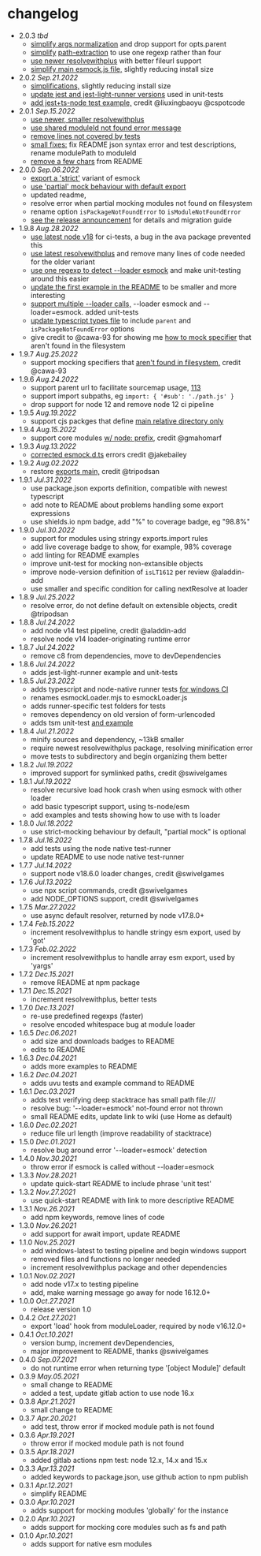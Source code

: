 # changelog

 * 2.0.3 _tbd_
   * [simplify args normalization](https://github.com/iambumblehead/esmock/pull/162) and drop support for opts.parent
   * [simplify](https://github.com/iambumblehead/esmock/pull/159/files) [path-extraction](https://github.com/iambumblehead/esmock/pull/161) to use one regexp rather than four
   * [use newer resolvewithplus](https://github.com/iambumblehead/resolvewithplus/releases/tag/v1.0.2) with better fileurl support
   * [simplify main esmock.js file,](https://github.com/iambumblehead/esmock/pull/158) slightly reducing install size
 * 2.0.2 _Sep.21.2022_
   * [simplifications,](https://github.com/iambumblehead/esmock/pull/153) slightly reducing install size
   * [update jest and jest-light-runner versions](https://github.com/iambumblehead/esmock/pull/156/files) used in unit-tests
   * [add jest+ts-node test example,](https://github.com/iambumblehead/esmock/pull/155) credit @liuxingbaoyu @cspotcode
 * 2.0.1 _Sep.15.2022_
   * [use newer, smaller resolvewithplus](https://github.com/iambumblehead/resolvewithplus/releases/tag/v1.0.1)
   * [use shared moduleId not found error message](https://github.com/iambumblehead/esmock/pull/146)
   * [remove lines not covered by tests](https://github.com/iambumblehead/esmock/pull/145)
   * [small fixes:](https://github.com/iambumblehead/esmock/pull/144) fix README json syntax error and test descriptions, rename modulePath to moduleId
   * [remove a few chars](https://github.com/iambumblehead/esmock/pull/148) from README
 * 2.0.0 _Sep.06.2022_
   * [export a 'strict'](https://github.com/iambumblehead/esmock/pull/140) variant of esmock
   * [use 'partial' mock behaviour with default export](https://github.com/iambumblehead/esmock/pull/141)
   * updated readme,
   * resolve error when partial mocking modules not found on filesystem
   * rename option `isPackageNotFoundError` to `isModuleNotFoundError`
   * [see the release announcement](https://github.com/iambumblehead/esmock/releases/tag/v2.0.0) for details and migration guide
 * 1.9.8 _Aug.28.2022_
   * [use latest node v18](https://github.com/iambumblehead/esmock/pull/130) for ci-tests, a bug in the ava package prevented this
   * [use latest resolvewithplus](https://github.com/iambumblehead/esmock/pull/130) and remove many lines of code needed for the older variant
   * [use one regexp to detect --loader esmock](https://github.com/iambumblehead/esmock/pull/131) and make unit-testing around this easier
   * [update the first example in the README](https://github.com/iambumblehead/esmock/pull/132) to be smaller and more interesting
   * [support multiple --loader calls,](https://github.com/iambumblehead/esmock/pull/134)  --loader esmock and --loader=esmock. added unit-tests
   * [update typescript types file](https://github.com/iambumblehead/esmock/pull/135) to include `parent` and `isPackageNotFoundError` options
   * give credit to @cawa-93 for showing me [how to mock specifier](https://github.com/iambumblehead/esmock/issues/126) that aren't found in the filesystem
 * 1.9.7 _Aug.25.2022_
   * support mocking specifiers that [aren't found in filesystem,](https://github.com/iambumblehead/esmock/issues/126) credit @cawa-93
 * 1.9.6 _Aug.24.2022_
   * support parent url to facilitate sourcemap usage, [113](https://github.com/iambumblehead/esmock/issues/113)
   * support import subpaths, eg `import: { '#sub': './path.js' }`
   * drop support for node 12 and remove node 12 ci pipeline
 * 1.9.5 _Aug.19.2022_
   * support cjs packges that define [main relative directory only](https://github.com/iambumblehead/esmock/issues/119)
 * 1.9.4 _Aug.15.2022_
   * support core modules [w/ node: prefix](https://github.com/iambumblehead/resolvewithplus/pull/27), credit @gmahomarf
 * 1.9.3 _Aug.13.2022_
   * [corrected esmock.d.ts](https://github.com/iambumblehead/esmock/pull/111) errors credit @jakebailey
 * 1.9.2 _Aug.02.2022_
   * restore [exports main,](https://github.com/iambumblehead/esmock/pull/107) credit @tripodsan
 * 1.9.1 _Jul.31.2022_
   * use package.json exports definition, compatible with newest typescript
   * add note to README about problems handling some export expressions
   * use shields.io npm badge, add "%" to coverage badge, eg "98.8%"
 * 1.9.0 _Jul.30.2022_
   * support for modules using stringy exports.import rules
   * add live coverage badge to show, for example, 98% coverage
   * add linting for README examples
   * improve unit-test for mocking non-extansible objects
   * improve node-version definition of `isLT1612` per review @aladdin-add
   * use smaller and specific condition for calling nextResolve at loader
 * 1.8.9 _Jul.25.2022_
   * resolve error, do not define default on extensible objects, credit @tripodsan
 * 1.8.8 _Jul.24.2022_
   * add node v14 test pipeline, credit @aladdin-add
   * resolve node v14 loader-originating runtime error
 * 1.8.7 _Jul.24.2022_
   * remove c8 from dependencies, move to devDependencies
 * 1.8.6 _Jul.24.2022_
   * adds jest-light-runner example and unit-tests
 * 1.8.5 _Jul.23.2022_
   * adds typescript and node-native runner tests [for windows CI](https://github.com/iambumblehead/esmock/pull/80)
   * renames esmockLoader.mjs to esmockLoader.js
   * adds runner-specific test folders for tests
   * removes dependency on old version of form-urlencoded
   * adds tsm unit-test [and example](https://github.com/iambumblehead/esmock/pull/81)
 * 1.8.4 _Jul.21.2022_
   * minify sources and dependency, ~13kB smaller
   * require newest resolvewithplus package, resolving minification error
   * move tests to subdirectory and begin organizing them better
 * 1.8.2 _Jul.19.2022_
   * improved support for symlinked paths, credit @swivelgames
 * 1.8.1 _Jul.19.2022_
   * resolve recursive load hook crash when using esmock with other loader
   * add basic typescript support, using ts-node/esm
   * add examples and tests showing how to use with ts loader
 * 1.8.0 _Jul.18.2022_
   * use strict-mocking behaviour by default, "partial mock" is optional
 * 1.7.8 _Jul.16.2022_
   * add tests using the node native test-runner
   * update README to use node native test-runner
 * 1.7.7 _Jul.14.2022_
   * support node v18.6.0 loader changes, credit @swivelgames
 * 1.7.6 _Jul.13.2022_
   * use npx script commands, credit @swivelgames
   * add NODE_OPTIONS support, credit @swivelgames
 * 1.7.5 _Mar.27.2022_
   * use async default resolver, returned by node v17.8.0+
 * 1.7.4 _Feb.15.2022_
   * increment resolvewithplus to handle stringy esm export, used by 'got'
 * 1.7.3 _Feb.02.2022_
   * increment resolvewithplus to handle array esm export, used by 'yargs'
 * 1.7.2 _Dec.15.2021_
   * remove README at npm package
 * 1.7.1 _Dec.15.2021_
   * increment resolvewithplus, better tests
 * 1.7.0 _Dec.13.2021_
   * re-use predefined regexps (faster)
   * resolve encoded whitespace bug at module loader
 * 1.6.5 _Dec.06.2021_
   * add size and downloads badges to README
   * edits to README
 * 1.6.3 _Dec.04.2021_
   * adds more examples to README
 * 1.6.2 _Dec.04.2021_
   * adds uvu tests and example command to README
 * 1.6.1 _Dec.03.2021_
   * adds test verifying deep stacktrace has small path file:///
   * resolve bug: '--loader=esmock' not-found error not thrown
   * small README edits, update link to wiki (use Home as default)
 * 1.6.0 _Dec.02.2021_
   * reduce file url length (improve readability of stacktrace)
 * 1.5.0 _Dec.01.2021_
   * resolve bug around error '--loader=esmock' detection
 * 1.4.0 _Nov.30.2021_
   * throw error if esmock is called without --loader=esmock
 * 1.3.3 _Nov.28.2021_
   * update quick-start README to include phrase 'unit test'
 * 1.3.2 _Nov.27.2021_
   * use quick-start README with link to more descriptive README
 * 1.3.1 _Nov.26.2021_
   * add npm keywords, remove lines of code
 * 1.3.0 _Nov.26.2021_
   * add support for await import, update README
 * 1.1.0 _Nov.25.2021_
   * add windows-latest to testing pipeline and begin windows support
   * removed files and functions no longer needed
   * increment resolvewithplus package and other dependencies
 * 1.0.1 _Nov.02.2021_
   * add node v17.x to testing pipeline
   * add, make warning message go away for node 16.12.0+
 * 1.0.0 _Oct.27.2021_
   * release version 1.0
 * 0.4.2 _Oct.27.2021_
   * export 'load' hook from moduleLoader, required by node v16.12.0+
 * 0.4.1 _Oct.10.2021_
   * version bump, increment devDependencies,
   * major improvement to README, thanks @swivelgames
 * 0.4.0 _Sep.07.2021_
   * do not runtime error when returning type '[object Module]' default
 * 0.3.9 _May.05.2021_
   * small change to README
   * added a test, update gitlab action to use node 16.x
 * 0.3.8 _Apr.21.2021_
   * small change to README
 * 0.3.7 _Apr.20.2021_
   * add test, throw error if mocked module path is not found
 * 0.3.6 _Apr.19.2021_
   * throw error if mocked module path is not found
 * 0.3.5 _Apr.18.2021_
   * added gitlab actions npm test: node 12.x, 14.x and 15.x
 * 0.3.3 _Apr.13.2021_
   * added keywords to package.json, use github action to npm publish
 * 0.3.1 _Apr.12.2021_
   * simplify README
 * 0.3.0 _Apr.10.2021_
   * adds support for mocking modules 'globally' for the instance
 * 0.2.0 _Apr.10.2021_
   * adds support for mocking core modules such as fs and path
 * 0.1.0 _Apr.10.2021_
   * adds support for native esm modules
